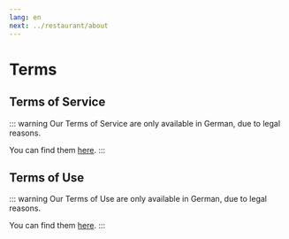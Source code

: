 ```yaml
---
lang: en
next: ../restaurant/about
---
```


# Terms

## Terms of Service

::: warning
Our Terms of Service are only available in German, due to legal reasons.

You can find them [here](../de/legal/terms.md#allgemeine-geschaftsbedingungen).
:::

## Terms of Use

::: warning
Our Terms of Use are only available in German, due to legal reasons.

You can find them [here](../de/legal/terms.md#nutzungsbedingungen).
:::
